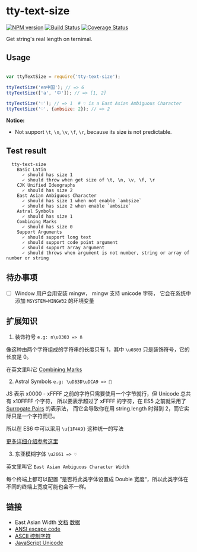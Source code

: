 # tty-text-size
[![NPM version](https://badge.fury.io/js/tty-text-size.svg)](https://npmjs.org/package/tty-text-size)
[![Build Status][travis-image]][travis-url]
[![Coverage Status][coveralls-image]][coveralls-url]

[travis-url]: https://travis-ci.org/qiu8310/tty-text-size
[travis-image]: https://travis-ci.org/qiu8310/tty-text-size.svg?branch=master
[coveralls-url]: https://coveralls.io/r/qiu8310/tty-text-size
[coveralls-image]: https://coveralls.io/repos/qiu8310/tty-text-size/badge.png


Get string's real length on ternimal.


## Usage


```js

var ttyTextSize = require('tty-text-size');

ttyTextSize('en中国'); // => 6
ttyTextSize(['a', '中']); // => [1, 2]

ttyTextSize('♡'); // => 1  # ♡ is a East Asian Ambiguous Character
ttyTextSize('♡', {ambsize: 2}); // => 2

```

**Notice:**

* Not support `\t`, `\n`, `\v`, `\f`, `\r`, because its size is not predictable.


## Test result

```
  tty-text-size
    Basic Latin
      ✓ should has size 1
      ✓ should throw when get size of \t, \n, \v, \f, \r
    CJK Unified Ideographs
      ✓ should has size 2
    East Asian Ambiguous Character
      ✓ should has size 1 when not enable `ambsize`
      ✓ should has size 2 when enable `ambsize`
    Astral Symbols
      ✓ should has size 1
    Combining Marks
      ✓ should has size 0
    Support Arguments
      ✓ should support long text
      ✓ should support code point argument
      ✓ should support array argument
      ✓ should throws when argument is not number, string or array of number or string
```

## 待办事项

* [ ] Window 用户会用安装 mingw， mingw 支持 unicode 字符， 它会在系统中添加 `MSYSTEM=MINGW32` 的环境变量


## 扩展知识

1. 装饰符号 `e.g: n\u0303 => ñ`

  像这种由两个字符组成的字符串的长度只有 1，其中 `\u0303` 只是装饰符号，它的长度是 0。

  在英文里叫它 [Combining Marks](https://mathiasbynens.be/notes/javascript-unicode#accounting-for-other-combining-marks)


2. Astral Symbols `e.g: \uD83D\uDCA9 => 💩`

  JS 表示 x0000 - xFFFF 之前的字符只需要使用一个字节就行，但 Unicode 总共有 x10FFFF 个字符，
  所以要表示超过了 xFFFF 的字符，在 ES5 之前就采用了 [Surrogate Pairs](https://mathiasbynens.be/notes/javascript-encoding#surrogate-pairs) 的表示法，
  而它会导致你在用 string.length 时得到 2，而它实际只是一个字符而已。

  所以在 ES6 中可以采用 `\u{1F4A9}` 这种统一的写法

  [更多详细介绍参考这里](https://mathiasbynens.be/notes/javascript-unicode#accounting-for-other-combining-marks)

3. 东亚模糊字体 `\u2661 => ♡ `

  英文里叫它 `East Asian Ambiguous Character Width`

  每个终端上都可以配置 ”是否将此类字体设置成 Double 宽度“，所以此类字体在不同的终端上宽度可能也会不一样。



## 链接

* East Asian Width [文档](http://unicode.org/reports/tr11/) [数据](http://www.unicode.org/Public/UCD/latest/ucd/EastAsianWidth.txt)
* [ANSI escape code](https://en.wikipedia.org/wiki/ANSI_escape_code)
* [ASCII 控制字符](https://en.wikipedia.org/wiki/C0_and_C1_control_codes)
* [JavaScript Unicode](https://mathiasbynens.be/notes/javascript-unicode#accounting-for-other-combining-marks)




